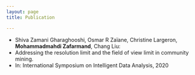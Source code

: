 ```yaml
---
layout: page
title: Publication

---
```

* Shiva Zamani Gharaghooshi, Osmar R Zaïane, Christine Largeron, <b>Mohammadmahdi Zafarmand</b>, Chang Liu:
*  Addressing the resolution limit and the field of view limit in community mining. 
*  In: International Symposium on Intelligent Data Analysis, 2020
